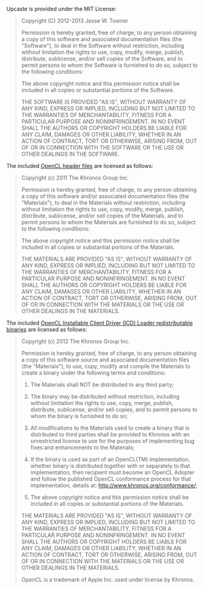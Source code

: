 Upcaste is provided under the MIT License:

> Copyright (C) 2012-2013 Jesse W. Towner
>
> Permission is hereby granted, free of charge, to any person obtaining
> a copy of this software and associated documentation files (the
> "Software"), to deal in the Software without restriction, including
> without limitation the rights to use, copy, modify, merge, publish,
> distribute, sublicense, and/or sell copies of the Software, and to
> permit persons to whom the Software is furnished to do so, subject to
> the following conditions:
>
> The above copyright notice and this permission notice shall be
> included in all copies or substantial portions of the Software.
>
> THE SOFTWARE IS PROVIDED "AS IS", WITHOUT WARRANTY OF ANY KIND,
> EXPRESS OR IMPLIED, INCLUDING BUT NOT LIMITED TO THE WARRANTIES OF
> MERCHANTABILITY, FITNESS FOR A PARTICULAR PURPOSE AND NONINFRINGEMENT.
> IN NO EVENT SHALL THE AUTHORS OR COPYRIGHT HOLDERS BE LIABLE FOR ANY
> CLAIM, DAMAGES OR OTHER LIABILITY, WHETHER IN AN ACTION OF CONTRACT,
> TORT OR OTHERWISE, ARISING FROM, OUT OF OR IN CONNECTION WITH THE
> SOFTWARE OR THE USE OR OTHER DEALINGS IN THE SOFTWARE.

The included [OpenCL header files](http://www.khronos.org/registry/cl/) are
licensed as follows:

> Copyright (c) 2011 The Khronos Group Inc.
>
> Permission is hereby granted, free of charge, to any person obtaining a
> copy of this software and/or associated documentation files (the
> "Materials"), to deal in the Materials without restriction, including
> without limitation the rights to use, copy, modify, merge, publish,
> distribute, sublicense, and/or sell copies of the Materials, and to
> permit persons to whom the Materials are furnished to do so, subject to
> the following conditions:
>
> The above copyright notice and this permission notice shall be included
> in all copies or substantial portions of the Materials.
>
> THE MATERIALS ARE PROVIDED "AS IS", WITHOUT WARRANTY OF ANY KIND,
> EXPRESS OR IMPLIED, INCLUDING BUT NOT LIMITED TO THE WARRANTIES OF
> MERCHANTABILITY, FITNESS FOR A PARTICULAR PURPOSE AND NONINFRINGEMENT.
> IN NO EVENT SHALL THE AUTHORS OR COPYRIGHT HOLDERS BE LIABLE FOR ANY
> CLAIM, DAMAGES OR OTHER LIABILITY, WHETHER IN AN ACTION OF CONTRACT,
> TORT OR OTHERWISE, ARISING FROM, OUT OF OR IN CONNECTION WITH THE
> MATERIALS OR THE USE OR OTHER DEALINGS IN THE MATERIALS.

The included [OpenCL Installable Client Driver (ICD) Loader redistributable binaries](http://www.khronos.org/registry/cl/)
are licensed as follows:

> Copyright (c) 2012 The Khronos Group Inc.
>
> Permission is hereby granted, free of charge, to any person obtaining a copy
> of this software source and associated documentation files (the "Materials"),
> to use, copy, modify and compile the Materials to create a binary under the
> following terms and conditions: 
>
> 1. The Materials shall NOT be distributed to any third party;
>
> 2. The binary may be distributed without restriction, including without
> limitation the rights to use, copy, merge, publish, distribute, sublicense,
> and/or sell copies, and to permit persons to whom the binary is furnished to
> do so;
>
> 3. All modifications to the Materials used to create a binary that is
> distributed to third parties shall be provided to Khronos with an
> unrestricted license to use for the purposes of implementing bug fixes and
> enhancements to the Materials;
>
> 4. If the binary is used as part of an OpenCL(TM) implementation, whether
> binary is distributed together with or separately to that implementation,
> then recipient must become an OpenCL Adopter and follow the published OpenCL
> conformance process for that implementation, details at:
> http://www.khronos.org/conformance/;
>
> 5. The above copyright notice and this permission notice shall be included in
> all copies or substantial portions of the Materials.
>
> THE MATERIALS ARE PROVIDED "AS IS", WITHOUT WARRANTY OF ANY KIND, EXPRESS OR
> IMPLIED, INCLUDING BUT NOT LIMITED TO THE WARRANTIES OF MERCHANTABILITY,
> FITNESS FOR A PARTICULAR PURPOSE AND NONINFRINGEMENT. IN NO EVENT SHALL THE
> AUTHORS OR COPYRIGHT HOLDERS BE LIABLE FOR ANY CLAIM, DAMAGES OR OTHER
> LIABILITY, WHETHER IN AN ACTION OF CONTRACT, TORT OR OTHERWISE, ARISING FROM,
> OUT OF OR IN CONNECTION WITH THE MATERIALS OR THE USE OR OTHER DEALINGS IN
> THE MATERIALS.
>
> OpenCL is a trademark of Apple Inc. used under license by Khronos.  

